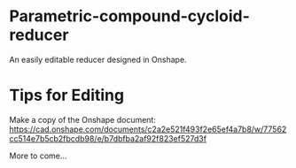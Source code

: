 # Parametric-compound-cycloid-reducer
An easily editable reducer designed in Onshape.

# Tips for Editing

 Make a copy of the Onshape document:
https://cad.onshape.com/documents/c2a2e521f493f2e65ef4a7b8/w/77562cc514e7b5cb2fbcdb98/e/b7dbfba2af92f823ef527d3f

More to come...
